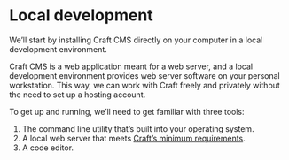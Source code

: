 # Local development

We’ll start by installing Craft CMS directly on your computer in a local development environment.

Craft CMS is a web application meant for a web server, and a local development environment provides web server software on your personal workstation. This way, we can work with Craft freely and privately without the need to set up a hosting account.

To get up and running, we’ll need to get familiar with three tools:

1. The command line utility that’s built into your operating system.
2. A local web server that meets [Craft’s minimum requirements](/4.x/requirements.md).
3. A code editor.
